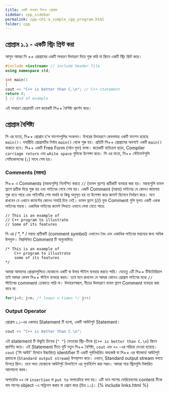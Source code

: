 ```yaml
---
title: একটি সাধারন সি++ প্রোগ্রাম
sidebar: cpp_sidebar
permalink: cpp-ch1-a_simple_cpp_program.html
folder: cpp
---
```


## প্রোগ্রাম ১.১ - একটি স্ট্রিং প্রিন্ট করা

আসুন আমরা সি ++ প্রোগ্রামের একটি সাধারণ উদাহরণ দিয়ে শুরু করি যা স্ক্রিনে একটি স্ট্রিং প্রিন্ট করে।

```cpp
#include <iostream> // include header file
using namespace std;

int main()
{
cout << "C++ is better than C.\n"; // C++ statement
return 0;
} // End of example
```
এই সাধারণ প্রোগ্রামটি বেশ কয়েকটি সি++ বৈশিষ্ট্য প্রদর্শন করে। 

## প্রোগ্রাম বৈশিষ্ট্য

সি এর মতো, সি++ প্রোগ্রাম হ'ল ফাংশনগুলির সংকলন। উপরের উদাহরণে কেবলমাত্র একটি ফাংশন রয়েছে `main()`। যথারীতি প্রোগ্রামটির নির্বাহ `main()` থেকে শুরু হয়। প্রতিটি সি++ প্রোগ্রামের অবশ্যই একটি `main()` থাকতে হবে। সি++ একটি Free Form (গঠন মুক্ত) ভাষা। কয়েকটি ব্যতিক্রম ছাড়া, Compiler `carriage return` এবং `white space` গুলিকে উপেক্ষা করে। সি এর মতো, সি++ স্টেটমেন্টগুলি সেমিকোলনের (`;`) সাথে শেষ হয়।

### Comments (মন্তব্য)

সি++ এ Comments (মন্তব্যগুলি) নির্দেশিত করতে `//` (ডাবল স্ল্যাশ) প্রতীকটি ব্যবহার করা হয়। মন্তব্যগুলি ডাবল স্ল্যাশ প্রতীক দিয়ে শুরু হয় এবং লাইনের শেষে শেষ হয়। একটি Comment (মন্তব্য) লাইনের যে কোনও জায়গায় শুরু হতে পারে এবং লাইনটির শেষ অবধি যা কিছু অনুসৃত হয় তা উপেক্ষা করে কমেন্ট হিসেবে নির্ধারণ করে। মনে রাখবেন যে এখানে কমেন্টের কোনও সমাপ্তি চিহ্ন নেই।
ডাবল স্ল্যাশ (//) যুক্ত Comment গুলি মূলত একটি একক লাইনের মন্তব্য। একাধিক লাইনের কমেন্ট লিখতে এভাবে লেখা যেতে পারে:
```
// This is an example of 
// C++ program to illustrate 
// Some of its features
```
সি এর / *, * / মন্তব্য প্রতীকটি (comment symbol) এখানেও বৈধ এবং একাধিক লাইনের মন্তব্যের জন্য অধিক উপযুক্ত। নিম্নলিখিত Comment টি অনুমোদিত:
```
/* This is an example of 
    C++ program to illustrate 
    some of its features
*/
```
আমরা আমাদের প্রোগ্রামগুলিতে যেকোনো একটি বা উভয় স্টাইল ব্যবহার করতে পারি। যেহেতু এটি সি++ টিউটোরিয়াল তাই আমরা কেবল সি++ স্টাইল ব্যবহার করব। তবে মনে রাখবেন যে আমরা কোনও প্রোগ্রাম লাইনের মধ্যে `//` স্টাইলের comment ঢোকাতে পারি না। উদাহরণস্বরূপ, নীচের উদাহরণে ডাবল স্ল্যাশ Comment ব্যবহার করা যাবে না:
```cpp
for(j=0; j<n; /* loops n times */ j++)
```

### Output Operator

প্রোগ্রাম ১.১-এর একমাত্র Statement টি হলো, একটি আউটপুট Statement।
```cpp
cout << "C++ is better than C.\n";
```
এই statement টি উদ্ধৃতি চিহ্নের (`" "`) ভেতরের স্ট্রিং-টিকে (`C++ is better than C.\n`) স্ক্রিনে প্রদর্শিত করে। এই Statement টিতে দুটি নতুন সি++ বৈশিষ্ট্য, `cout` এবং `<<` -এর পরিচয় দেওয়া হয়েছে। `cout` ('সি আউট' হিসাবে উচ্চারিত) identifier টি একটি পূর্বনির্ধারিত অবজেক্ট যা সি++ এর স্ট্যান্ডার্ড আউটপুট প্রবাহকে (`Standard output stream`) উপস্থাপন করে। 
এখানে, Standard output stream বলতে ডিসপ্লে স্ক্রিন। তবে অন্য যেকোনো আউটপুট ডিভাইসে এর পুনর্নির্দেশ করা সম্ভব। আমরা পরে স্ট্রিমগুলি বিস্তারিত আলোচনা করব।

অপারেটর `<<` কে `insertion` বা `put to` অপারেটরে বলা হয়। এটি ডান পাশের ভেরিয়েবলের content টিকে বাম পাশের object -এ সন্নিবেশ করায় বা প্রেরণ করে (চিত্র ১.১)।
{% include links.html %}
